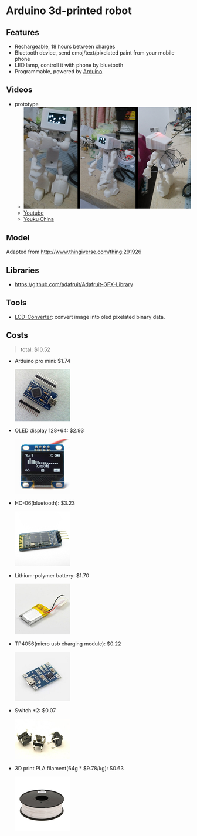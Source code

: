# Arduino 3d-printed robot

## Features

* Rechargeable, 18 hours between charges
* Bluetooth device, send emoj/text/pixelated paint from your mobile phone
* LED lamp, controll it with phone by bluetooth
* Programmable, powered by [Arduino](http://www.arduino.cc/)

## Videos

* prototype
    * ![prototype](assets/v0.0.1.jpg)
    * [Youtube](http://www.youtube.com/watch?v=X0k0ugtDOig)
    * [Youku·China](http://v.youku.com/v_show/id_XODM1MTI5MTI0.html)

## Model

Adapted from http://www.thingiverse.com/thing:291926

## Libraries

* https://github.com/adafruit/Adafruit-GFX-Library

## Tools

* [LCD-Converter](http://switer.github.io/LCD-Converter/): convert image into oled pixelated binary data.

## Costs

> total: $10.52

* Arduino pro mini: $1.74

    ![Arduino pro mini](assets/arduino.jpg?v=2)

* OLED display 128*64: $2.93

    ![OLED display](assets/OLED.jpg?v=2)

* HC-06(bluetooth): $3.23

    ![bluetooth](assets/bluetooth.jpg?v=2)

* Lithium-polymer battery: $1.70

    ![battery](assets/battery.jpg?v=2)

* TP4056(micro usb charging module): $0.22

    ![TP4056, micro usb charging module](assets/charging.jpg?v=2)

* Switch *2: $0.07

    ![switch](assets/switch.jpg?v=2)

* 3D print PLA filament(64g * $9.78/kg): $0.63

    ![pla](assets/pla.jpg?v=2)
    
    
    
